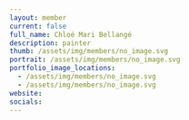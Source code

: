 ```yaml
---
layout: member
current: false
full_name: Chloé Mari Bellangé 
description: painter
thumb: /assets/img/members/no_image.svg
portrait: /assets/img/members/no_image.svg
portfolio_image_locations:
  - /assets/img/members/no_image.svg
  - /assets/img/members/no_image.svg
website: 
socials: 
---
```

